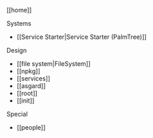 [[home]]

Systems
- [[Service Starter|Service Starter (PalmTree)]]

Design
- [[file system|FileSystem]]
- [[npkg]]
- [[services]]
- [[asgard]]
- [[root]]
- [[init]]

Special
- [[people]]